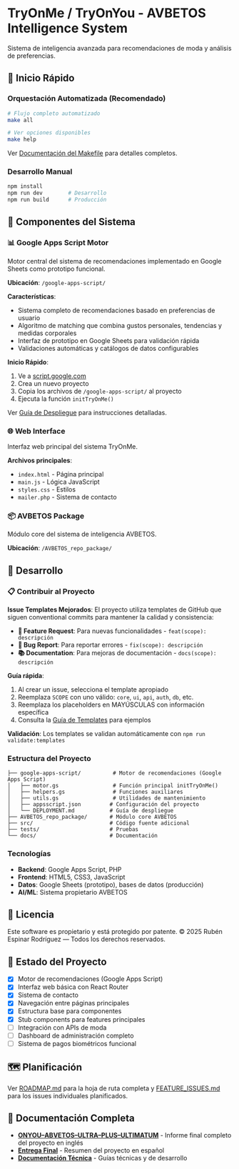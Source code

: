 
# TryOnMe / TryOnYou - AVBETOS Intelligence System

Sistema de inteligencia avanzada para recomendaciones de moda y análisis de preferencias.

## 🚀 Inicio Rápido

### Orquestación Automatizada (Recomendado)
```bash
# Flujo completo automatizado
make all

# Ver opciones disponibles
make help
```

Ver [Documentación del Makefile](./docs/MAKEFILE_ORCHESTRATION.md) para detalles completos.

### Desarrollo Manual
```bash
npm install
npm run dev        # Desarrollo
npm run build      # Producción
```

## 🚀 Componentes del Sistema

### 📊 Google Apps Script Motor
Motor central del sistema de recomendaciones implementado en Google Sheets como prototipo funcional.

**Ubicación**: `/google-apps-script/`

**Características**:
- Sistema completo de recomendaciones basado en preferencias de usuario
- Algoritmo de matching que combina gustos personales, tendencias y medidas corporales
- Interfaz de prototipo en Google Sheets para validación rápida
- Validaciones automáticas y catálogos de datos configurables

**Inicio Rápido**:
1. Ve a [script.google.com](https://script.google.com)
2. Crea un nuevo proyecto
3. Copia los archivos de `/google-apps-script/` al proyecto
4. Ejecuta la función `initTryOnMe()`

Ver [Guía de Despliegue](./google-apps-script/DEPLOYMENT.md) para instrucciones detalladas.

### 🌐 Web Interface
Interfaz web principal del sistema TryOnMe.

**Archivos principales**:
- `index.html` - Página principal
- `main.js` - Lógica JavaScript
- `styles.css` - Estilos
- `mailer.php` - Sistema de contacto

### 📦 AVBETOS Package
Módulo core del sistema de inteligencia AVBETOS.

**Ubicación**: `/AVBETOS_repo_package/`

## 🔧 Desarrollo

### 📋 Contribuir al Proyecto

**Issue Templates Mejorados**: El proyecto utiliza templates de GitHub que siguen conventional commits para mantener la calidad y consistencia:

- **🚀 Feature Request**: Para nuevas funcionalidades - `feat(scope): descripción`
- **🐛 Bug Report**: Para reportar errores - `fix(scope): descripción` 
- **📚 Documentation**: Para mejoras de documentación - `docs(scope): descripción`

**Guía rápida**:
1. Al crear un issue, selecciona el template apropiado
2. Reemplaza `SCOPE` con uno válido: `core`, `ui`, `api`, `auth`, `db`, etc.
3. Reemplaza los placeholders en MAYÚSCULAS con información específica
4. Consulta la [Guía de Templates](./.github/ISSUE_TEMPLATE/template-guide.md) para ejemplos

**Validación**: Los templates se validan automáticamente con `npm run validate:templates`

### Estructura del Proyecto
```
├── google-apps-script/          # Motor de recomendaciones (Google Apps Script)
│   ├── motor.gs                 # Función principal initTryOnMe()
│   ├── helpers.gs               # Funciones auxiliares
│   ├── utils.gs                 # Utilidades de mantenimiento
│   ├── appsscript.json         # Configuración del proyecto
│   └── DEPLOYMENT.md           # Guía de despliegue
├── AVBETOS_repo_package/       # Módulo core AVBETOS
├── src/                        # Código fuente adicional
├── tests/                      # Pruebas
└── docs/                       # Documentación
```

### Tecnologías
- **Backend**: Google Apps Script, PHP
- **Frontend**: HTML5, CSS3, JavaScript
- **Datos**: Google Sheets (prototipo), bases de datos (producción)
- **AI/ML**: Sistema propietario AVBETOS

## 📝 Licencia

Este software es propietario y está protegido por patente.
© 2025 Rubén Espinar Rodríguez — Todos los derechos reservados.

## 🎯 Estado del Proyecto

- [x] Motor de recomendaciones (Google Apps Script)
- [x] Interfaz web básica con React Router
- [x] Sistema de contacto
- [x] Navegación entre páginas principales
- [x] Estructura base para componentes
- [x] Stub components para features principales
- [ ] Integración con APIs de moda
- [ ] Dashboard de administración completo
- [ ] Sistema de pagos biométricos funcional

## 🗺️ Planificación

Ver [ROADMAP.md](./ROADMAP.md) para la hoja de ruta completa y [FEATURE_ISSUES.md](./FEATURE_ISSUES.md) para los issues individuales planificados.

## 📄 Documentación Completa

- **[ONYOU–ABVETOS–ULTRA–PLUS–ULTIMATUM](./docs/ONYOU-ABVETOS-ULTRA-PLUS-ULTIMATUM.md)** - Informe final completo del proyecto en inglés
- **[Entrega Final](./entrega-final.md)** - Resumen del proyecto en español
- **[Documentación Técnica](./docs/)** - Guías técnicas y de desarrollo

